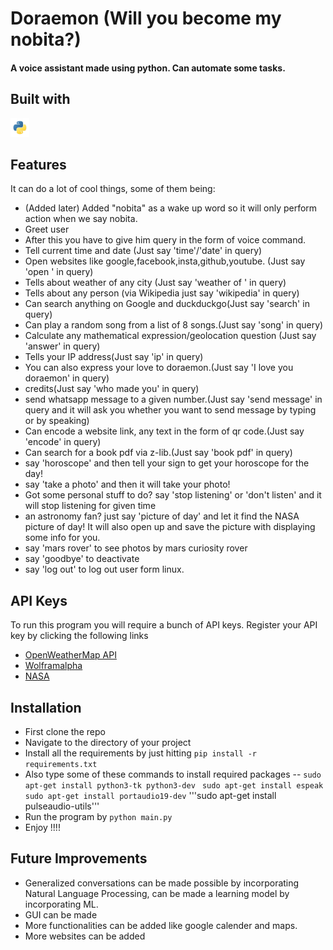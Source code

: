 # Doraemon (Will you become my nobita?)

#### A voice assistant made using python. Can automate some tasks.

## Built with

<code><img height="30" src="https://raw.githubusercontent.com/github/explore/80688e429a7d4ef2fca1e82350fe8e3517d3494d/topics/python/python.png"></code>


## Features

It can do a lot of cool things, some of them being:

- (Added later) Added "nobita" as a wake up word so it will only perform action when we say nobita.
- Greet user
- After this you have to give him query in the form of voice command.
- Tell current time and date (Just say 'time'/'date' in query)
- Open websites like google,facebook,insta,github,youtube. (Just say 'open <website name>' in query)
- Tells about weather of any city (Just say 'weather of <city name>' in query)
- Tells about any person (via Wikipedia just say 'wikipedia' in query)
- Can search anything on Google and duckduckgo(Just say 'search' in query) 
- Can play a random song from a list of 8 songs.(Just say 'song' in query)
- Calculate any mathematical expression/geolocation question (Just say 'answer' in query)
- Tells your IP address(Just say 'ip' in query)
- You can also express your love to doraemon.(Just say 'I love you doraemon' in query)
- credits(Just say 'who made you' in query)
- send whatsapp message to a given number.(Just say 'send message' in query and it will ask you whether you want to send message by typing or by speaking)
- Can encode a website link, any text in the form of qr code.(Just say 'encode' in query)
- Can search for a book pdf via z-lib.(Just say 'book pdf' in query)
- say 'horoscope' and then tell your sign to get your horoscope for the day!
- say 'take a photo' and then it will take your photo!
- Got some personal stuff to do? say 'stop listening' or 'don't listen' and it will stop listening for given time
- an astronomy fan? just say 'picture of day' and let it find the NASA picture of day! It will also open up and save the picture with displaying some info for you.
- say 'mars rover' to see photos by mars curiosity rover
- say 'goodbye' to deactivate
- say 'log out' to log out user form linux.


## API Keys
To run this program you will require a bunch of API keys. Register your API key by clicking the following links

- [OpenWeatherMap API](https://openweathermap.org/api)
- [Wolframalpha](https://www.wolframalpha.com/)
- [NASA](https://api.nasa.gov/)
  
## Installation

- First clone the repo
- Navigate to the directory of your project
- Install all the requirements by just hitting ``` pip install -r requirements.txt ```
- Also type some of these commands to install required packages -- 
            ``` sudo apt-get install python3-tk python3-dev ```
            ```  sudo apt-get install espeak ```
            ``` sudo apt-get install portaudio19-dev ```
            '''sudo apt-get install pulseaudio-utils'''
- Run the program by ``` python main.py ```
- Enjoy !!!!

## Future Improvements
- Generalized conversations can be made possible by incorporating Natural Language Processing, can be made a learning model by incorporating ML.
- GUI can be made 
- More functionalities can be added like google calender and maps.
- More websites can be added
